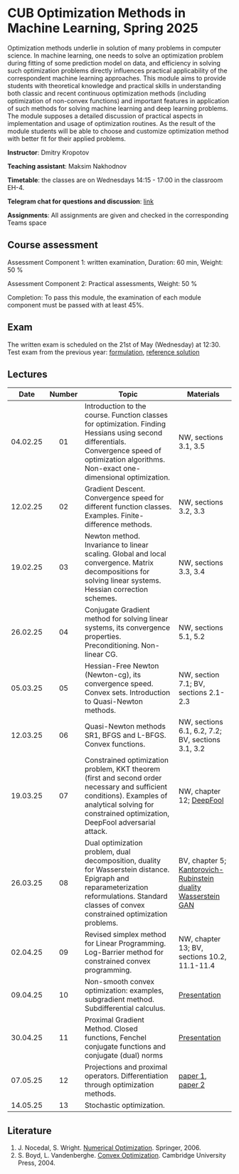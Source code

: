 # CUB Optimization Methods in Machine Learning, Spring 2025

Optimization methods underlie in solution of many problems in computer science. In machine learning, one needs to solve an optimization problem during fitting of some prediction model on data, and efficiency in solving such optimization problems directly influences practical applicability of the correspondent machine learning approaches. This module aims to provide students with theoretical knowledge and practical skills in understanding both classic and recent continuous optimization methods (including optimization of non-convex functions) and important features in application of such methods for solving machine learning and deep learning problems. The module supposes a detailed discussion of practical aspects in implementation and usage of optimization routines. As the result of the module students will be able to choose and customize optimization method with better fit for their applied problems.

**Instructor**: Dmitry Kropotov

**Teaching assistant**: Maksim Nakhodnov

**Timetable**: the classes are on Wednesdays 14:15 - 17:00 in the classroom EH-4.

**Telegram chat for questions and discussion**: [link](https://t.me/+lg10Rx2criVjMzYy)

**Assignments**: All assignments are given and checked in the corresponding Teams space

## Course assessment

Assessment Component 1: written examination, Duration: 60 min, Weight: 50 %

Assessment Component 2: Practical assessments, Weight: 50 %

Completion: To pass this module, the examination of each module component must be passed with at least 45%.

## Exam

The written exam is scheduled on the 21st of May (Wednesday) at 12:30. Test exam from the previous year: [formulation](Materials/test_exam.pdf), [reference solution](Materials/test_exam_reference.pdf)

## Lectures

| Date | Number | Topic | Materials |
| :---: | :---: | --- | --- |
| 04.02.25 | 01 | Introduction to the course. Function classes for optimization. Finding Hessians using second differentials. Convergence speed of optimization algorithms. Non-exact one-dimensional optimization.	| NW, sections 3.1, 3.5 |
| 12.02.25 | 02 | Gradient Descent. Convergence speed for different function classes. Examples. Finite-difference methods.	| NW, sections 3.2, 3.3  |
| 19.02.25 | 03 | Newton method. Invariance to linear scaling. Global and local convergence. Matrix decompositions for solving linear systems. Hessian correction schemes.	| NW, sections 3.3, 3.4  |
| 26.02.25 | 04 | Conjugate Gradient method for solving linear systems, its convergence properties. Preconditioning. Non-linear CG.	| NW, sections 5.1, 5.2  |
| 05.03.25 | 05 | Hessian-Free Newton (Newton-cg), its convergence speed. Convex sets. Introduction to Quasi-Newton methods.	| NW, section 7.1; BV, sections 2.1-2.3  |
| 12.03.25 | 06 | Quasi-Newton methods SR1, BFGS and L-BFGS. Convex functions.	| NW, sections 6.1, 6.2, 7.2; BV, sections 3.1, 3.2  |
| 19.03.25 | 07 | Constrained optimization problem, KKT theorem (first and second order necessary and sufficient conditions). Examples of analytical solving for constrained optimization, DeepFool adversarial attack.	| NW, chapter 12; [DeepFool](https://arxiv.org/abs/1511.04599)  |
| 26.03.25 | 08 | Dual optimization problem, dual decomposition, duality for Wasserstein distance. Epigraph and reparameterization reformulations. Standard classes of convex constrained optimization problems.	| BV, chapter 5; [Kantorovich-Rubinstein duality](https://courses.cs.washington.edu/courses/cse599i/20au/resources/L12_duality.pdf)<br> [Wasserstein GAN](https://arxiv.org/abs/1701.07875)  |
| 02.04.25 | 09 | Revised simplex method for Linear Programming. Log-Barrier method for constrained convex programming.	| NW, chapter 13; BV, sections 10.2, 11.1-11.4  |
| 09.04.25 | 10 | Non-smooth convex optimization: examples, subgradient method. Subdifferential calculus. | [Presentation](https://web.stanford.edu/class/ee364b/lectures/subgrad_method_notes.pdf)
| 30.04.25 | 11 | Proximal Gradient Method. Closed functions, Fenchel conjugate functions and conjugate (dual) norms | [Presentation](https://www.stat.cmu.edu/~ryantibs/convexopt/lectures/prox-grad.pdf)
| 07.05.25 | 12 | Projections and proximal operators. Differentiation through optimization methods. |  [paper 1](https://arxiv.org/abs/1703.00443), [paper 2](https://arxiv.org/pdf/1502.03492)
| 14.05.25 | 13 | Stochastic optimization. |




## Literature
1. J. Nocedal, S. Wright. [Numerical Optimization](https://www.math.uci.edu/~qnie/Publications/NumericalOptimization.pdf). Springer, 2006.
1. S. Boyd, L. Vandenberghe. [Convex Optimization](https://stanford.edu/~boyd/cvxbook/). Cambridge University Press, 2004.
